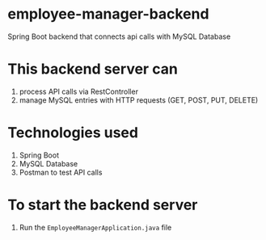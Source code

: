 # employee-manager-backend
Spring Boot backend that connects api calls with MySQL Database

# This backend server can
1. process API calls via RestController
2. manage MySQL entries with HTTP requests (GET, POST, PUT, DELETE)

# Technologies used
1. Spring Boot
2. MySQL Database
3. Postman to test API calls

# To start the backend server
1. Run the ```EmployeeManagerApplication.java``` file
